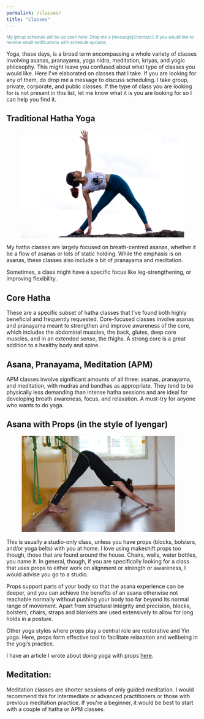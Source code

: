 ```yaml
---
permalink: /classes/
title: "Classes"
---
```

<p style="color: #5096a1; font-size: 0.8em;">
My group schedule will be up soon here. Drop me a [message](/contact/) if you would like to receive email notifications with schedule updates.</p>

Yoga, these days, is a broad term encompassing a whole variety of classes involving asanas, pranayama, yoga nidra, meditation, kriyas, and yogic philosophy. This might leave you confused about what type of classes you would like. Here I've elaborated on classes that I take. If you are looking for any of them, do drop me a message to discuss scheduling. I take group, private, corporate, and public classes. If the type of class you are looking for is not present in this list, let me know what it is you are looking for so I can help you find it.

## Traditional Hatha Yoga
<figure class="align-right">
  <img class="img-responsive" src="/assets/images/trikonasana.jpg" alt>
</figure>My hatha classes are largely focused on breath-centred asanas, whether it be a flow of asanas or lots of static holding. While the emphasis is on asanas, these classes also include a bit of pranayama and meditation.

Sometimes, a class might have a specific focus like leg-strengthening, or improving flexibility.

## Core Hatha
These are a specific subset of hatha classes that I've found both highly beneficial and frequently requested. Core-focused classes involve asanas and pranayama meant to strengthen and improve awareness of the core, which includes the abdominal muscles, the back, glutes, deep core muscles, and in an extended sense, the thighs. A strong core is a great addition to a healthy body and spine.

## Asana, Pranayama, Meditation (APM)
APM classes involve significant amounts of all three: asanas, pranayama, and meditation, with mudras and bandhas as appropriate. They tend to be physically less demanding than intense hatha sessions and are ideal for developing breath awareness, focus, and relaxation. A must-try for anyone who wants to do yoga.

## Asana with Props (in the style of Iyengar)
<figure class="align-right">
  <img class="img-responsive" style="max-width: 400px;" src="/assets/images/prop.jpg" alt>
</figure>This is usually a studio-only class, unless you have props (blocks, bolsters, and/or yoga belts) with you at home. I love using makeshift props too though, those that are found around the house. Chairs, walls, water bottles, you name it. In general, though, if you are specifically looking for a class that uses props to either work on alignment or strength or awareness, I would advise you go to a studio. 

Props support parts of your body so that the asana experience can be deeper, and you can achieve the benefits of an asana otherwise not reachable normally without pushing your body too far beyond its normal range of movement. Apart from structural integrity and precision, blocks, bolsters, chairs, straps and blankets are used extensively to allow for long holds in a posture.

Other yoga styles where props play a central role are restorative and Yin yoga. Here, props form effective tool to facilitate relaxation and wellbeing in the yogi’s practice.

I have an article I wrote about doing yoga with props [here](http://www.merkabah.yoga/to-prop-or-not-to-prop/).

## Meditation:
Meditation classes are shorter sessions of only guided meditation. I would recommend this for intermediate or advanced practitioners or those with previous meditation practice. If you're a beginner, it would be best to start with a couple of hatha or APM classes.